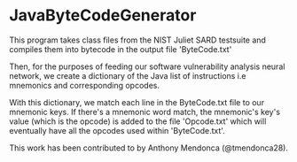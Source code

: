 # JavaByteCodeGenerator
This program takes class files from the NIST Juliet SARD testsuite and compiles them into bytecode in the output file 'ByteCode.txt'

Then, for the purposes of feeding our software vulnerability analysis neural network, we create a dictionary of the Java list of
instructions i.e mnemonics and corresponding opcodes.

With this dictionary, we match each line in the ByteCode.txt file to our mnemonic keys. If there's a mnemonic word match,
the mnemonic's key's value (which is the opcode) is added to the file 'Opcode.txt' which will eventually have all the opcodes
used within 'ByteCode.txt'.

This work has been contributed to by Anthony Mendonca (@tmendonca28). 

